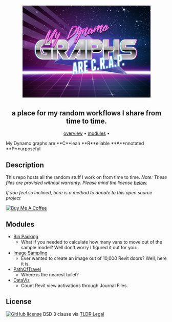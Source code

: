 <h1 align="center">
  <br>
  <img src="https://github.com/johnpierson/RandomGraphs/blob/master/resources/dynamoGraphsCrap.png" alt="Workflows" width="400">
</h1>

<h2 align="center">a place for my random workflows I share from time to time.</h2>
<p align="center">
  <a href="#description">overview</a> •
  <a href="#modules">modules</a> •
</p>
My Dynamo graphs are
**C**lean 
**R**eliable 
**A**nnotated 
**P**urposeful

## Description
This repo hosts all the random stuff I work on from time to time. _Note: These files are provided without warranty. Please mind the license [below](#license)._

 _If you feel so inclined, here is a method to donate to this open source project_

 <a href="https://www.buymeacoffee.com/j0hnp" target="_blank"><img src="https://www.buymeacoffee.com/assets/img/custom_images/orange_img.png" alt="Buy Me A Coffee" style="height: 41px !important;width: 174px !important;box-shadow: 0px 3px 2px 0px rgba(190, 190, 190, 0.5) !important;-webkit-box-shadow: 0px 3px 2px 0px rgba(190, 190, 190, 0.5) !important;" ></a>

## Modules
* [Bin Packing](https://github.com/johnpierson/RandomGraphs/tree/master/modules/BinPacking)
  - What if you needed to calculate how many vans to move out of the sample model? Well don't worry I figured it out for you.
* [Image Sampling](https://github.com/johnpierson/RandomGraphs/tree/master/modules/ImageSampling)
  - Ever wanted to create an image out of 10,000 Revit doors? Well, here it is.
* [PathOfTravel](https://github.com/johnpierson/RandomGraphs/tree/master/modules/PathOfTravel)
  - Where is the nearest toilet?
* [DataViz](https://github.com/johnpierson/RandomGraphs/tree/master/modules/DataViz)
  - Count Revit view activations through Journal Files.

## License 
[![GitHub license](https://img.shields.io/github/license/johnpierson/RhythmForDynamo)](https://github.com/johnpierson/RhythmForDynamo/blob/master/LICENSE)
BSD 3 clause via [TLDR Legal](https://tldrlegal.com/license/bsd-3-clause-license-(revised))
